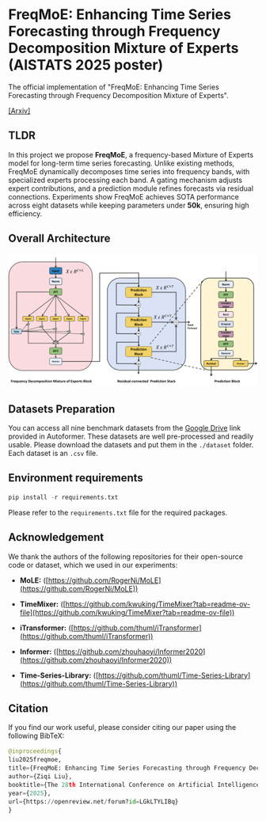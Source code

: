 # FreqMoE: Enhancing Time Series Forecasting through Frequency Decomposition Mixture of Experts (AISTATS 2025 poster)
The official implementation of "FreqMoE: Enhancing Time Series Forecasting through Frequency Decomposition Mixture of Experts".

[[Arxiv]](https://arxiv.org/abs/2501.15125)

## TLDR
In this project we propose **FreqMoE**, a frequency-based Mixture of Experts model for long-term time series forecasting. Unlike existing methods, FreqMoE dynamically decomposes time series into frequency bands, with specialized experts processing each band. A gating mechanism adjusts expert contributions, and a prediction module refines forecasts via residual connections. Experiments show FreqMoE achieves SOTA performance across eight datasets while keeping parameters under **50k**, ensuring high efficiency.

## Overall Architecture
![structure](figures/new_structure_00.png)

## Datasets Preparation
You can access all nine benchmark datasets from the [Google Drive](https://drive.google.com/drive/folders/1ZOYpTUa82_jCcxIdTmyr0LXQfvaM9vIy) link provided in Autoformer. These datasets are well pre-processed and readily usable. Please download the datasets and put them in the ```./dataset``` folder. Each dataset is an ```.csv``` file.

## Environment requirements
```python
pip install -r requirements.txt
```
Please refer to the ```requirements.txt``` file for the required packages.

## Acknowledgement
We thank the authors of the following repositories for their open-source code or dataset, which we used in our experiments:

- **MoLE:** ([https://github.com/RogerNi/MoLE](https://github.com/RogerNi/MoLE))

- **TimeMixer:** ([https://github.com/kwuking/TimeMixer?tab=readme-ov-file](https://github.com/kwuking/TimeMixer?tab=readme-ov-file))

- **iTransformer:** ([https://github.com/thuml/iTransformer](https://github.com/thuml/iTransformer))

- **Informer:** ([https://github.com/zhouhaoyi/Informer2020](https://github.com/zhouhaoyi/Informer2020))

- **Time-Series-Library:** ([https://github.com/thuml/Time-Series-Library](https://github.com/thuml/Time-Series-Library))

## Citation
If you find our work useful, please consider citing our paper using the following BibTeX:

```python
@inproceedings{
liu2025freqmoe,
title={FreqMoE: Enhancing Time Series Forecasting through Frequency Decomposition Mixture of Experts},
author={Ziqi Liu},
booktitle={The 28th International Conference on Artificial Intelligence and Statistics},
year={2025},
url={https://openreview.net/forum?id=LGkLTYLIBq}
}
```
